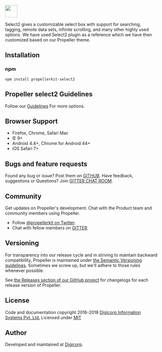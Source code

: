 <br>
<p align="left">
  <a href="http://propeller.in/">
    <img height="40" src="http://propeller.in/assets/images/propeller-logo.png" />
  </a>
	 <p align="left">
		Select2 gives a customizable select box with support for searching, tagging, remote data sets, infinite scrolling, and many other highly used options.
		We have used Select2 plugin as a reference which we have then customized based on our Propeller theme.
	  </p>
</p>

## Installation

### npm

```
npm install propellerkit-select2
```

## Propeller select2 Guidelines

Follow our [Guidelines](http://propeller.in/components/select2.php) For more options.


## Browser Support

- Firefox, Chrome, Safari Mac
- IE 9+
- Android 4.4+, Chrome for Android 44+
- iOS Safari 7+


## Bugs and feature requests

Found any bug or issue? Post them on [GITHUB](https://github.com/digicorp/propeller/issues).
Have feedback, suggestions or Questions? Join [GITTER CHAT ROOM](https://gitter.im/Propeller-Material-Design-Bootstrap-Framework/Support).


## Community

Get updates on Propeller's development. Chat with the Product team and community members using Propeller.

- Follow [@propellerkit on Twitter](https://twitter.com/PropellerKit).
- Chat with fellow members on [GITTER](https://gitter.im/Propeller-Material-Design-Bootstrap-Framework/Support).


## Versioning

For transparency into our release cycle and in striving to maintain backward compatibility, Propeller is maintained under [the Semantic Versioning guidelines](http://semver.org/). Sometimes we screw up, but we'll adhere to those rules whenever possible.

See [the Releases section of our GitHub project](https://github.com/digicorp/propeller/releases) for changelogs for each release version of Propeller.


## License

Code and documentation copyright 2016-2018 [Digicorp Information Systems Pvt. Ltd.](https://www.digi-corp.com/)
Licensed under [MIT](https://github.com/digicorp/propeller/blob/master/LICENSE)


## Author

Developed and maintained at [Digicorp](https://www.digi-corp.com/).
